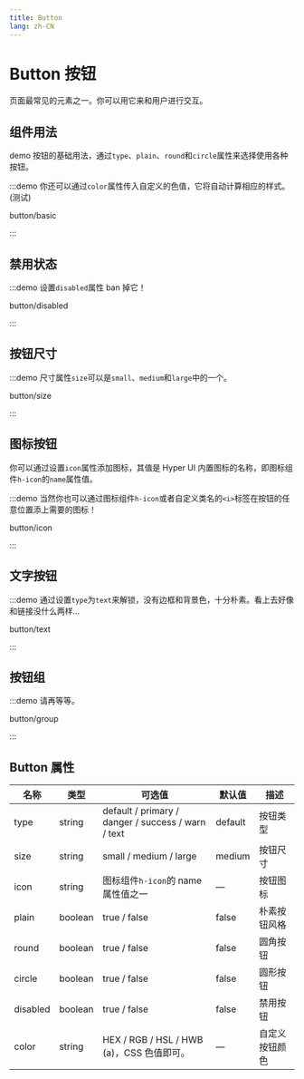 ```yaml
---
title: Button
lang: zh-CN
---
```


# Button 按钮

页面最常见的元素之一。你可以用它来和用户进行交互。

## 组件用法

demo 按钮的基础用法，通过`type`、`plain`、`round`和`circle`属性来选择使用各种按钮。

:::demo 你还可以通过`color`属性传入自定义的色值，它将自动计算相应的样式。(测试)

button/basic

:::

## 禁用状态

:::demo 设置`disabled`属性 ban 掉它！

button/disabled

:::

## 按钮尺寸

:::demo 尺寸属性`size`可以是`small`、`medium`和`large`中的一个。

button/size

:::

## 图标按钮

你可以通过设置`icon`属性添加图标，其值是 Hyper UI 内置图标的名称，即图标组件`h-icon`的`name`属性值。

:::demo 当然你也可以通过图标组件`h-icon`或者自定义类名的`<i>`标签在按钮的任意位置添上需要的图标！

button/icon

:::

## 文字按钮

:::demo 通过设置`type`为`text`来解锁，没有边框和背景色，十分朴素。看上去好像和链接没什么两样...

button/text

:::

## 按钮组

:::demo 请再等等。

button/group

:::



## Button 属性

| 名称     | 类型    | 可选值                                             | 默认值  | 描述           |
| -------- | ------- | -------------------------------------------------- | ------- | -------------- |
| type     | string  | default / primary / danger / success / warn / text | default | 按钮类型       |
| size     | string  | small / medium / large                             | medium  | 按钮尺寸       |
| icon     | string  | 图标组件`h-icon`的 name 属性值之一                 | —       | 按钮图标       |
| plain    | boolean | true / false                                       | false   | 朴素按钮风格   |
| round    | boolean | true / false                                       | false   | 圆角按钮       |
| circle   | boolean | true / false                                       | false   | 圆形按钮       |
| disabled | boolean | true / false                                       | false   | 禁用按钮       |
| color    | string  | HEX / RGB / HSL / HWB (a)，CSS 色值即可。          | —       | 自定义按钮颜色 |

